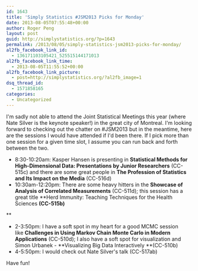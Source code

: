 ```yaml
---
id: 1643
title: 'Simply Statistics #JSM2013 Picks for Monday'
date: 2013-08-05T07:55:48+00:00
author: Roger Peng
layout: post
guid: http://simplystatistics.org/?p=1643
permalink: /2013/08/05/simply-statistics-jsm2013-picks-for-monday/
al2fb_facebook_link_id:
  - 136171103105421_525515144171013
al2fb_facebook_link_time:
  - 2013-08-05T11:55:52+00:00
al2fb_facebook_link_picture:
  - post=http://simplystatistics.org/?al2fb_image=1
dsq_thread_id:
  - 1571858165
categories:
  - Uncategorized
---
```

I'm sadly not able to attend the Joint Statistical Meetings this year (where Nate Silver is the keynote speaker!) in the great city of Montreal. I'm looking forward to checking out the chatter on #JSM2013 but in the meantime, here are the sessions I would have attended if I'd been there. If I pick more than one session for a given time slot, I assume you can run back and forth between the two.

  * 8:30-10:20am: Kasper Hansen is presenting in **Statistical Methods for High-Dimensional Data: Presentations by Junior Researchers** (CC-515c) and there are some great people in **The Profession of Statistics and Its Impact on the Media** (CC-516d)
  * 10:30am-12:20pm: There are some heavy hitters in the **Showcase of Analysis of Correlated Measurements** (CC-511d); this session has a great title **Herd Immunity: Teaching Techniques for the Health Sciences **(CC-515b)**
  
** 
  * 2-3:50pm: I have a soft spot in my heart for a good MCMC session like **Challenges in Using Markov Chain Monte Carlo in Modern Applications** (CC-510d); I also have a soft spot for visualization and Simon Urbanek - **Visualizing Big Data Interactively **(CC-510b)
  * 4-5:50pm: I would check out Nate Silver's talk (CC-517ab)

Have fun!